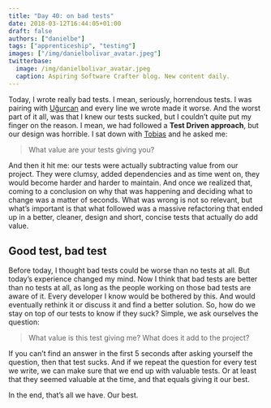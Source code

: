 ```yaml
---
title: "Day 40: on bad tests"
date: 2018-03-12T16:44:05+01:00
draft: false
authors: ["danielbe"]
tags: ["apprenticeship", "testing"]
images: ["/img/danielbolivar_avatar.jpeg"]
twitterbase: 
  image: /img/danielbolivar_avatar.jpeg
  caption: Aspiring Software Crafter blog. New content daily.
---
```


Today, I wrote really bad tests. I mean, seriously, horrendous tests. I was pairing with [Uğurcan](https://twitter.com/UgurcanSengit/) and every line we wrote made it worse. And the worst part of it all, was that I knew our tests sucked, but I couldn’t quite put my finger on the reason. I mean, we had followed a **Test Driven approach**, but our design was horrible. I sat down with [Tobias](https://twitter.com/tpflug) and he asked me: 

> What value are your tests giving you?

And then it hit me: our tests were actually subtracting value from our project. They were clumsy, added dependencies and as time went on, they would become harder and harder to maintain. And once we realized that, coming to a conclusion on why that was happening and deciding what to change was a matter of seconds. What was wrong is not so relevant, but what’s important is that what followed was a massive refactoring that ended up in a better, cleaner, design and short, concise tests that actually do add value. 

## Good test, bad test
Before today, I thought bad tests could be worse than no tests at all. But today’s experience changed my mind. Now I think that bad tests are better than no tests at all, as long as the people working on those bad tests are aware of it. Every developer I know would be bothered by this. And would eventually rethink it or discuss it and find a better solution. So, how do we stay on top of our tests to know if they suck? Simple, we ask ourselves the question: 

> What value is this test giving me? What does it add to the project?

If you can’t find an answer in the first 5 seconds after asking yourself the question, then that test sucks. And if we repeat the question for every test we write, we can make sure that we end up with valuable tests. Or at least that they seemed valuable at the time, and that equals giving it our best. 

In the end, that’s all we have. Our best. 